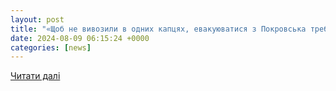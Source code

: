 ```yaml
---
layout: post
title: "«Щоб не вивозили в одних капцях, евакуюватися з Покровська треба завчасно», - начальник МВА Сергій Добряк — УНІАН"
date: 2024-08-09 06:15:24 +0000
categories: [news]
---
```


[Читати далі](https://www.unian.ua/war/shchob-ne-vivozili-v-odnih-kapcyah-evakuyuvatisya-z-pokrovska-treba-zavchasno-nachalnik-mva-sergiy-dobryak-12722319.html)

